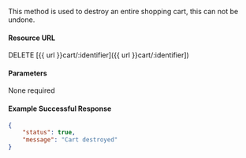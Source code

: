 <!--
@title Delete cart and contents
@author Moltin Ltd
@description Destroys a cart and its' item contents
@order 4.7

@sidebar 1
@family Cart
@rate No
@auth Yes
@format JSON
@http DELETE
@version beta
-->

This method is used to destroy an entire shopping cart, this can not be undone.


#### Resource URL
DELETE [{{ url }}cart/:identifier]({{ url }}cart/:identifier])


#### Parameters
None required

<!--code-->
#### Example Successful Response
``` json
{
    "status": true,
    "message": "Cart destroyed"
}
```
<!--/code-->